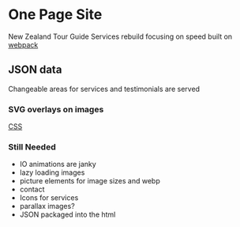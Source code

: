 # One Page Site
New Zealand Tour Guide Services rebuild focusing on speed built on [webpack](https://webpack.js.org)

## JSON data
Changeable areas for services and testimonials are served

### SVG overlays on images
[CSS](https://css-tricks.com/creating-non-rectangular-headers/)

### Still Needed
* IO animations are janky
* lazy loading images
* picture elements for image sizes and webp
* contact
* Icons for services
* parallax images?
* JSON packaged into the html
